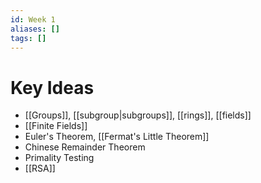 ```yaml
---
id: Week 1
aliases: []
tags: []
---
```


# Key Ideas
- [[Groups]], [[subgroup|subgroups]], [[rings]], [[fields]]
- [[Finite Fields]]
- Euler's Theorem, [[Fermat's Little Theorem]]
- Chinese Remainder Theorem
- Primality Testing
- [[RSA]]
